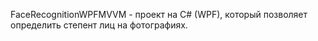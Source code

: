 FaceRecognitionWPFMVVM - проект на C# (WPF), который позволяет определить степент лиц на фотографиях.
